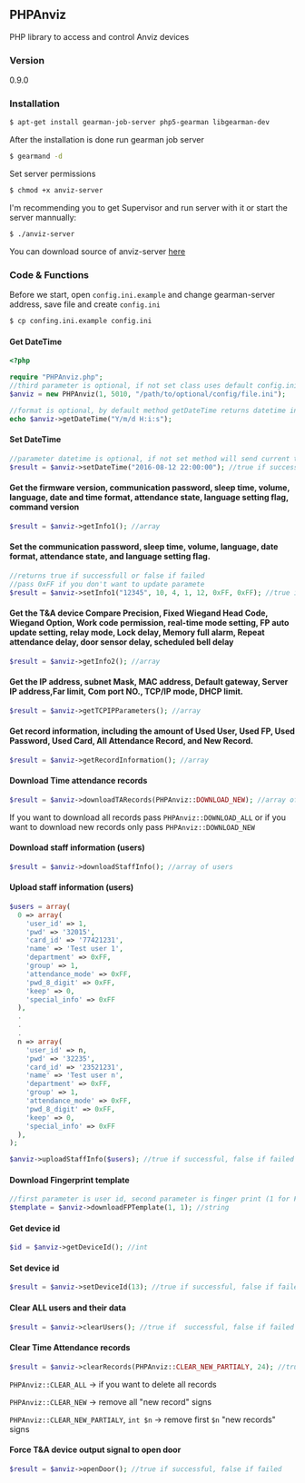 ## PHPAnviz
PHP library to access and control Anviz devices

### Version
0.9.0

### Installation
```sh
$ apt-get install gearman-job-server php5-gearman libgearman-dev
```

After the installation is done run gearman job server
```sh
$ gearmand -d
```

Set server permissions
```sh
$ chmod +x anviz-server
```

I'm recommending you to get Supervisor and run server with it or start the server mannually:
```sh
$ ./anviz-server
```

You can download source of anviz-server <a href="https://github.com/jtisler/anviz">here</a>

### Code & Functions
Before we start, open `config.ini.example` and change gearman-server address, save file and create `config.ini`

```sh
$ cp confing.ini.example config.ini
```

#### Get DateTime

```php
<?php

require "PHPAnviz.php";
//third parameter is optional, if not set class uses default config.ini we've created earlier
$anviz = new PHPAnviz(1, 5010, "/path/to/optional/config/file.ini");

//format is optional, by default method getDateTime returns datetime in Y-m-d H:i:s format
echo $anviz->getDateTime("Y/m/d H:i:s");
```

#### Set DateTime

```php
//parameter datetime is optional, if not set method will send current timestamp to device
$result = $anviz->setDateTime("2016-08-12 22:00:00"); //true if successful, false if failed
```

#### Get the firmware version, communication password, sleep time, volume, language, date and time format, attendance state, language setting flag, command version

```php
$result = $anviz->getInfo1(); //array
```

#### Set the communication password, sleep time, volume, language, date format, attendance state, and language setting flag.

```php
//returns true if successfull or false if failed
//pass 0xFF if you don't want to update paramete
$result = $anviz->setInfo1("12345", 10, 4, 1, 12, 0xFF, 0xFF); //true if success, false if failed
```

#### Get the T&A device Compare Precision, Fixed Wiegand Head Code, Wiegand Option, Work code permission, real-time mode setting, FP auto update setting, relay mode, Lock delay, Memory full alarm, Repeat attendance delay, door sensor delay, scheduled bell delay

```php
$result = $anviz->getInfo2(); //array
```

#### Get the IP address, subnet Mask, MAC address, Default gateway, Server IP address,Far limit, Com port NO., TCP/IP mode, DHCP limit.

```php
$result = $anviz->getTCPIPParameters(); //array
```

#### Get record information, including the amount of Used User, Used FP, Used Password, Used Card, All Attendance Record, and New Record.

```php
$result = $anviz->getRecordInformation(); //array
```

#### Download Time attendance records

```php
$result = $anviz->downloadTARecords(PHPAnviz::DOWNLOAD_NEW); //array of records
```
If you want to download all records pass `PHPAnviz::DOWNLOAD_ALL` or if you want to download new records only pass `PHPAnviz::DOWNLOAD_NEW`

#### Download staff information (users)

```php
$result = $anviz->downloadStaffInfo(); //array of users
```

#### Upload staff information (users)

```php
$users = array(
  0 => array(
    'user_id' => 1,
    'pwd' => '32015',
    'card_id' => '77421231',
    'name' => 'Test user 1',
    'department' => 0xFF,
    'group' => 1,
    'attendance_mode' => 0xFF,
    'pwd_8_digit' => 0xFF,
    'keep' => 0,
    'special_info' => 0xFF
  ),
  .
  .
  .
  n => array(
    'user_id' => n,
    'pwd' => '32235',
    'card_id' => '23521231',
    'name' => 'Test user n',
    'department' => 0xFF,
    'group' => 1,
    'attendance_mode' => 0xFF,
    'pwd_8_digit' => 0xFF,
    'keep' => 0,
    'special_info' => 0xFF
  ),
);

$anviz->uploadStaffInfo($users); //true if successful, false if failed
```

#### Download Fingerprint template

```php
//first parameter is user id, second parameter is finger print (1 for FP1, 2 for FP2)
$template = $anviz->downloadFPTemplate(1, 1); //string
```

#### Get device id

```php
$id = $anviz->getDeviceId(); //int
```

#### Set device id

```php
$result = $anviz->setDeviceId(13); //true if successful, false if failed
```

#### Clear ALL users and their data

```php
$result = $anviz->clearUsers(); //true if  successful, false if failed
```

#### Clear Time Attendance records

```php
$result = $anviz->clearRecords(PHPAnviz::CLEAR_NEW_PARTIALY, 24); //true if successful, false if failed
```

`PHPAnviz::CLEAR_ALL` -> if you want to delete all records

`PHPAnviz::CLEAR_NEW` -> remove all "new record" signs

`PHPAnviz::CLEAR_NEW_PARTIALY`, `int $n` -> remove first `$n` "new records" signs

#### Force T&A device output signal to open door

```php
$result = $anviz->openDoor(); //true if successful, false if failed
```

